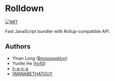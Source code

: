 # Rolldown

[![MIT](https://img.shields.io/badge/License-MIT-yellow.svg)](https://opensource.org/licenses/MIT)

Fast JavaScript bundler with Rollup-compatible API.

## Authors

- Yinan Long ([Brooooooklyn](https://github.com/Brooooooklyn))
- Yunfei He ([hyf0](https://github.com/hyf0))
- [h-a-n-a](https://github.com/h-a-n-a)
- [IWANABETHATGUY](https://github.com/IWANABETHATGUY)
